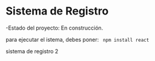<h1> Sistema de Registro</h1>

-Estado del proyecto: En construcción.

para ejecutar el istema, debes poner:
``` npm install react```


sistema de registro 2
